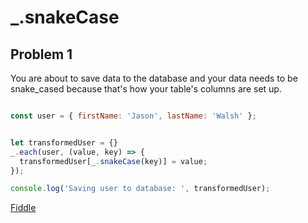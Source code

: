 # _.snakeCase

## Problem 1

You are about to save data to the database and your data needs to be snake_cased because that's how your table's columns are set up.

```javascript

const user = { firstName: 'Jason', lastName: 'Walsh' };


let transformedUser = {}
_.each(user, (value, key) => {
  transformedUser[_.snakeCase(key)] = value;
});

console.log('Saving user to database: ', transformedUser);


```

[Fiddle](https://jsfiddle.net/scpnjpej/1/)
